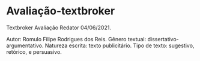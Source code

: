 # Avaliação-textbroker
Textbroker Avaliação Redator 04/06/2021.

Autor: Romulo Filipe Rodrigues dos Reis.
Gênero textual: dissertativo-argumentativo.
Natureza escrita: texto publicitário.
Tipo de texto: sugestivo, retórico, e persuasivo.
